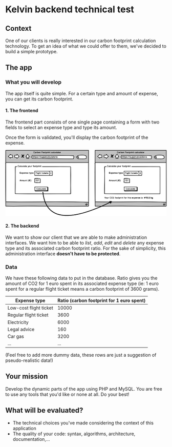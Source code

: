 # Kelvin backend technical test

## Context

One of our clients is really interested in our carbon footprint calculation technology. To get an idea of what we could offer to them, we've decided to build a simple prototype.

## The app

### What you will develop

The app itself is quite simple. For a certain type and amount of expense, you can get its carbon footprint.

#### 1. The frontend

The frontend part consists of one single page containing a form with two fields to select an expense type and type its amount.

Once the form is validated, you'll display the carbon footprint of the expense.

![Wireframe #1](wireframe-1.png)

#### 2. The backend

We want to show our client that we are able to make administration interfaces. We want him to be able to _list_, _add_, _edit_ and _delete_ any expense type and its associated carbon footprint ratio.
For the sake of simplicity, this administration interface **doesn't have to be protected**.

### Data

We have these following data to put in the database. Ratio gives you the amount of CO2 for 1 euro spent in its associated expense type (ie: 1 euro spent for a regular flight ticket means a carbon footprint of 3600 grams).

Expense type | Ratio (carbon footprint for 1 euro spent)
------------ | -------------
Low-cost flight ticket | 10000
Regular flight ticket | 3600
Electricity | 6000
Legal advice | 160
Car gas|3200
...|...

(Feel free to add more dummy data, these rows are just a suggestion of pseudo-realistic data!)

## Your mission

Develop the dynamic parts of the app using PHP and MySQL. You are free to use any tools that you'd like or none at all. Do your best!

## What will be evaluated?

* The technical choices you've made considering the context of this application
* The quality of your code: syntax, algorithms, architecture, documentation,...